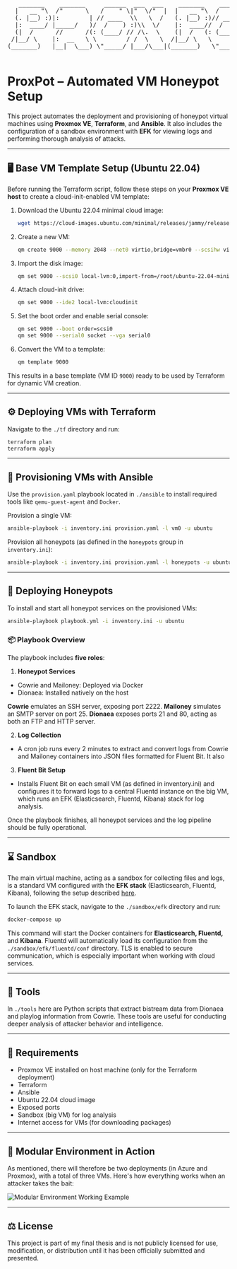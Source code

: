 <div align="center">
<pre>
   _______    _______     ______  ___  ___    _______    ______  ___________  
  |   __ "\  /"      \   /    " \|"  \/"  |  |   __ "\  /    " \("     _   ") 
  (. |__) :)|:        | // ____  \\   \  /   (. |__) :)// ____  \)__/  \\__/  
  |:  ____/ |_____/   )/  /    ) :)\\  \/    |:  ____//  /    ) :)  \\_ /     
  (|  /      //      /(: (____/ // /\.  \    (|  /   (: (____/ //   |.  |     
 /|__/ \    |:  __   \ \        / /  \   \  /|__/ \   \        /    \:  |     
(_______)   |__|  \___) \"_____/ |___/\___|(_______)   \"_____/      \__|     
                                                                              
</pre>
</div>

# **ProxPot – Automated VM Honeypot Setup**

This project automates the deployment and provisioning of honeypot virtual machines using **Proxmox VE**, **Terraform**, and **Ansible**. It also includes the configuration of a sandbox environment with **EFK** for viewing logs and performing thorough analysis of attacks.

---

## 🖥️ Base VM Template Setup (Ubuntu 22.04)

Before running the Terraform script, follow these steps on your **Proxmox VE host** to create a cloud-init-enabled VM template:

1. Download the Ubuntu 22.04 minimal cloud image:

   ```bash
   wget https://cloud-images.ubuntu.com/minimal/releases/jammy/release/ubuntu-22.04-minimal-cloudimg-amd64.img
   ```

2. Create a new VM:

   ```bash
   qm create 9000 --memory 2048 --net0 virtio,bridge=vmbr0 --scsihw virtio-scsi-pci
   ```

3. Import the disk image:

   ```bash
   qm set 9000 --scsi0 local-lvm:0,import-from=/root/ubuntu-22.04-minimal-cloudimg-amd64.img
   ```

4. Attach cloud-init drive:

   ```bash
   qm set 9000 --ide2 local-lvm:cloudinit
   ```

5. Set the boot order and enable serial console:

   ```bash
   qm set 9000 --boot order=scsi0
   qm set 9000 --serial0 socket --vga serial0
   ```

6. Convert the VM to a template:

   ```bash
   qm template 9000
   ```

This results in a base template (VM ID `9000`) ready to be used by Terraform for dynamic VM creation.

---

## ⚙️ Deploying VMs with Terraform

Navigate to the `./tf` directory and run:

```bash
terraform plan
terraform apply
```

---

## 🔧 Provisioning VMs with Ansible

Use the `provision.yaml` playbook located in `./ansible` to install required tools like `qemu-guest-agent` and `Docker`.

Provision a single VM:

```bash
ansible-playbook -i inventory.ini provision.yaml -l vm0 -u ubuntu
```

Provision all honeypots (as defined in the `honeypots` group in `inventory.ini`):

```bash
ansible-playbook -i inventory.ini provision.yaml -l honeypots -u ubuntu
```

---

## 🍯 Deploying Honeypots

To install and start all honeypot services on the provisioned VMs:

```bash
ansible-playbook playbook.yml -i inventory.ini -u ubuntu
```
### 📦 Playbook Overview

The playbook includes **five roles**:

1. **Honeypot Services**
- Cowrie and Mailoney: Deployed via Docker
- Dionaea: Installed natively on the host

**Cowrie** emulates an SSH server, exposing port 2222. **Mailoney** simulates an SMTP server on port 25. **Dionaea** exposes ports 21 and 80, acting as both an FTP and HTTP server.

2. **Log Collection**
- A cron job runs every 2 minutes to extract and convert logs from Cowrie and Mailoney containers into JSON files formatted for Fluent Bit. It also

3. **Fluent Bit Setup**
- Installs Fluent Bit on each small VM (as defined in inventory.ini) and configures it to forward logs to a central Fluentd instance on the big VM, which runs an EFK (Elasticsearch, Fluentd, Kibana) stack for log analysis.

Once the playbook finishes, all honeypot services and the log pipeline should be fully operational.

---

## ⌛ Sandbox

The main virtual machine, acting as a sandbox for collecting files and logs, is a standard VM configured with the **EFK stack** (Elasticsearch, Fluentd, Kibana), following the setup described [here](https://adamtheautomator.com/efk-stack/).

To launch the EFK stack, navigate to the `./sandbox/efk` directory and run:

```bash
docker-compose up
```

This command will start the Docker containers for **Elasticsearch, Fluentd,** and **Kibana**.
Fluentd will automatically load its configuration from the `./sandbox/efk/fluentd/conf` directory.
TLS is enabled to secure communication, which is especially important when working with cloud services.

---

## 🔧 Tools

In `./tools` here are Python scripts that extract bistream data from Dionaea and playlog information from Cowrie. These tools are useful for conducting deeper analysis of attacker behavior and intelligence.

---

## 🚀 Requirements

- Proxmox VE installed on host machine (only for the Terraform deployment)
- Terraform
- Ansible
- Ubuntu 22.04 cloud image
- Exposed ports
- Sandbox (big VM) for log analysis
- Internet access for VMs (for downloading packages)

---

## 🎯 Modular Environment in Action

As mentioned, there will therefore be two deployments (in Azure and Proxmox), with a total of three VMs. Here's how everything works when an attacker takes the bait:

![Modular Environment Working Example](<img width="6948" height="4164" alt="image" src="https://github.com/user-attachments/assets/c6da1d78-c723-4fbd-8124-72b5388ed039" />)

---

## ⚖️ License

This project is part of my final thesis and is not publicly licensed for use, modification, or distribution until it has been officially submitted and presented.
